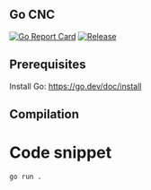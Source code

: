 ## Go CNC

[![Go Report Card](https://goreportcard.com/badge/github.com/lemwill/goCnc)](https://goreportcard.com/report/github.com/lemwill/goCnc) [![Release](https://img.shields.io/github/release/golang-standards/project-layout.svg?style=flat-square)](https://github.com/golang-standards/project-layout/releases/latest)


## Prerequisites
Install Go: https://go.dev/doc/install

## Compilation
# Code snippet
```console
go run .
```
